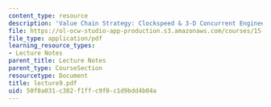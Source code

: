 ```yaml
---
content_type: resource
description: 'Value Chain Strategy: Clockspeed & 3-D Concurrent Engineering'
file: https://ol-ocw-studio-app-production.s3.amazonaws.com/courses/15-769-operations-strategy-spring-2003/50f8a031c382f1ffc9f0c1d9bdd4b04a_lecture9.pdf
file_type: application/pdf
learning_resource_types:
- Lecture Notes
parent_title: Lecture Notes
parent_type: CourseSection
resourcetype: Document
title: lecture9.pdf
uid: 50f8a031-c382-f1ff-c9f0-c1d9bdd4b04a
---
```

